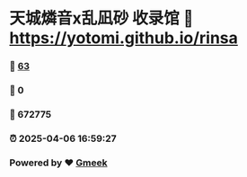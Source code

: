 # 天城燐音x乱凪砂 收录馆 :link: https://yotomi.github.io/rinsa 
### :page_facing_up: [63](https://yotomi.github.io/rinsa/tag.html) 
### :speech_balloon: 0 
### :hibiscus: 672775 
### :alarm_clock: 2025-04-06 16:59:27 
### Powered by :heart: [Gmeek](https://github.com/Meekdai/Gmeek)

